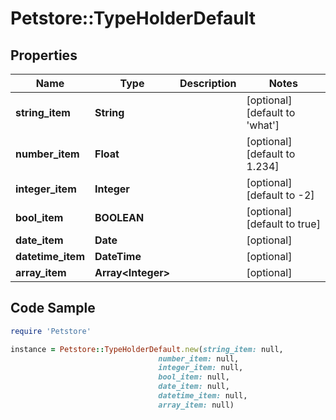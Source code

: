 # Petstore::TypeHolderDefault

## Properties
Name | Type | Description | Notes
------------ | ------------- | ------------- | -------------
**string_item** | **String** |  | [optional] [default to &#39;what&#39;]
**number_item** | **Float** |  | [optional] [default to 1.234]
**integer_item** | **Integer** |  | [optional] [default to -2]
**bool_item** | **BOOLEAN** |  | [optional] [default to true]
**date_item** | **Date** |  | [optional] 
**datetime_item** | **DateTime** |  | [optional] 
**array_item** | **Array&lt;Integer&gt;** |  | [optional] 

## Code Sample

```ruby
require 'Petstore'

instance = Petstore::TypeHolderDefault.new(string_item: null,
                                 number_item: null,
                                 integer_item: null,
                                 bool_item: null,
                                 date_item: null,
                                 datetime_item: null,
                                 array_item: null)
```


